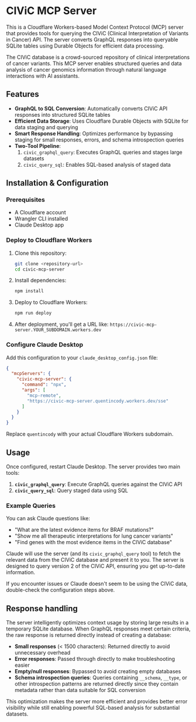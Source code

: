 # CIViC MCP Server

This is a Cloudflare Workers-based Model Context Protocol (MCP) server that provides tools for querying the CIViC (Clinical Interpretation of Variants in Cancer) API. The server converts GraphQL responses into queryable SQLite tables using Durable Objects for efficient data processing.

The CIViC database is a crowd-sourced repository of clinical interpretations of cancer variants. This MCP server enables structured queries and data analysis of cancer genomics information through natural language interactions with AI assistants.

## Features

- **GraphQL to SQL Conversion**: Automatically converts CIViC API responses into structured SQLite tables
- **Efficient Data Storage**: Uses Cloudflare Durable Objects with SQLite for data staging and querying
- **Smart Response Handling**: Optimizes performance by bypassing staging for small responses, errors, and schema introspection queries
- **Two-Tool Pipeline**: 
  1. `civic_graphql_query`: Executes GraphQL queries and stages large datasets
  2. `civic_query_sql`: Enables SQL-based analysis of staged data

## Installation & Configuration

### Prerequisites
- A Cloudflare account
- Wrangler CLI installed
- Claude Desktop app

### Deploy to Cloudflare Workers

1. Clone this repository:
   ```bash
   git clone <repository-url>
   cd civic-mcp-server
   ```

2. Install dependencies:
   ```bash
   npm install
   ```

3. Deploy to Cloudflare Workers:
   ```bash
   npm run deploy
   ```

4. After deployment, you'll get a URL like: `https://civic-mcp-server.YOUR_SUBDOMAIN.workers.dev`

### Configure Claude Desktop

Add this configuration to your `claude_desktop_config.json` file:

```json
{
  "mcpServers": {
    "civic-mcp-server": {
      "command": "npx",
      "args": [
        "mcp-remote",
        "https://civic-mcp-server.quentincody.workers.dev/sse"
      ]
    }
  }
}
```

Replace `quentincody` with your actual Cloudflare Workers subdomain.

## Usage

Once configured, restart Claude Desktop. The server provides two main tools:

1. **`civic_graphql_query`**: Execute GraphQL queries against the CIViC API
2. **`civic_query_sql`**: Query staged data using SQL

### Example Queries

You can ask Claude questions like:
- "What are the latest evidence items for BRAF mutations?"
- "Show me all therapeutic interpretations for lung cancer variants"
- "Find genes with the most evidence items in the CIViC database"

Claude will use the server (and its `civic_graphql_query` tool) to fetch the relevant data from the CIViC database and present it to you. The server is designed to query version 2 of the CIViC API, ensuring you get up-to-date information.

If you encounter issues or Claude doesn't seem to be using the CIViC data, double-check the configuration steps above.

## Response handling

The server intelligently optimizes context usage by storing large results in a temporary SQLite database. When GraphQL responses meet certain criteria, the raw response is returned directly instead of creating a database:

- **Small responses** (< 1500 characters): Returned directly to avoid unnecessary overhead
- **Error responses**: Passed through directly to make troubleshooting easier  
- **Empty/null responses**: Bypassed to avoid creating empty databases
- **Schema introspection queries**: Queries containing `__schema`, `__type`, or other introspection patterns are returned directly since they contain metadata rather than data suitable for SQL conversion

This optimization makes the server more efficient and provides better error visibility while still enabling powerful SQL-based analysis for substantial datasets.
